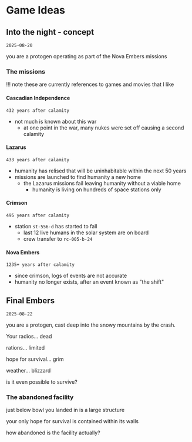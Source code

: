 # Game Ideas

## Into the night - concept
`2025-08-20`

you are a protogen operating as part of the Nova Embers missions

### The missions
!!! note
    these are currently references to games and movies that I like

#### Cascadian Independence
` 432 years after calamity `

- not much is known about this war
    - at one point in the war, many nukes were set off causing a second calamity

#### Lazarus
` 433 years after calamity `

- humanity has relised that will be uninhabitable within the next 50 years
- missions are launched to find humanity a new home 
    - the Lazarus missions fail leaving humanity without a viable home
        - humanity is living on hundreds of space stations only

#### Crimson
` 495 years after calamity `

- station `st-556-d` has  started to fall
    - last 12 live humans in the solar system are on board
    - crew transfer to `rc-005-b-24`

#### Nova Embers
` 1235+ years after calamity `

- since crimson, logs of events are not accurate 
- humanity no longer exists, after an event known as "the shift"

## Final Embers
`2025-08-22`

you are a protogen, cast deep into the snowy mountains by the crash.

Your radios... dead

rations... limited

hope for survival... grim

weather... blizzard

is it even possible to survive?

### The abandoned facility
just below bowl you landed in is a large structure

your only hope for survival is contained within its walls 

how abandoned is the facility actually?